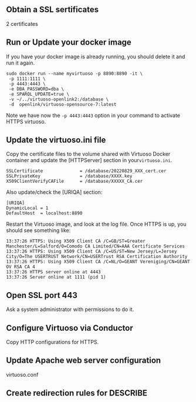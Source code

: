 ## Obtain a SSL sertificates 

2 certificates

## Run or Update your docker image 

If you have your docker image is already running, you should delete it and run it again. 
 ```
 sudo docker run --name myvirtuoso -p 8890:8890 -it \
  -p 1111:1111 \
  -p 4443:4443 \
  -e DBA_PASSWORD=dba \
  -e SPARQL_UPDATE=true \
  -v ~/../virtuoso-openlink2:/database \
  -d  openlink/virtuoso-opensource-7:latest
 ```
Note we have now the ``` -p 4443:4443 ``` option in your command to activate HTTPS virtuoso.

## Update the virtuoso.ini file

Copy the certificate files to the volume shared with Virtuoso Docker container and update the [HTTPServer] section in your```virtuoso.ini```.

```
SSLCertificate              = /database/20220829_XXX_cert.cer
SSLPrivateKey               = /database/XXXX.key
X509ClientVerifyCAFile      = /database/XXXXX_CA.cer
```

Also update/check the [URIQA] section:

```
[URIQA]
DynamicLocal = 1
DefaultHost  = localhost:8890
```

Restart the Virtuoso image, and look at the log file. Once HTTPS is up, you should see something like:

```
13:37:26 HTTPS: Using X509 Client CA /C=GB/ST=Greater Manchester/L=Salford/O=Comodo CA Limited/CN=AAA Certificate Services
13:37:26 HTTPS: Using X509 Client CA /C=US/ST=New Jersey/L=Jersey City/O=The USERTRUST Network/CN=USERTrust RSA Certification Authority
13:37:26 HTTPS: Using X509 Client CA /C=NL/O=GEANT Vereniging/CN=GEANT OV RSA CA 4
13:37:26 HTTPS server online at 4443
13:37:26 Server online at 1111 (pid 1)
```

## Open SSL port 443

Ask a system administrator with permissions to do it.


## Configure Virtuoso via Conductor

Copy HTTP configurations for HTTPS. 

## Update Apache web server configuration

virtuoso.conf

## Create redirection rules for DESCRIBE



